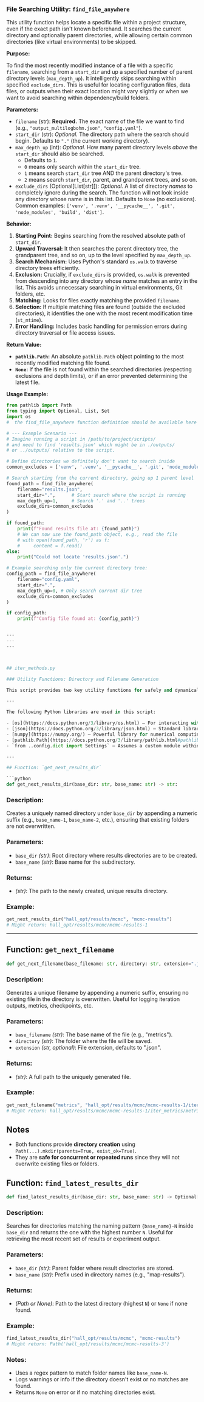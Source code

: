 ### File Searching Utility: `find_file_anywhere`

This utility function helps locate a specific file within a project structure, even if the exact path isn't known beforehand. It searches the current directory and optionally parent directories, while allowing certain common directories (like virtual environments) to be skipped.

**Purpose:**

To find the most recently modified instance of a file with a specific `filename`, searching from a `start_dir` and up a specified number of parent directory levels (`max_depth_up`). It intelligently skips searching within specified `exclude_dirs`. This is useful for locating configuration files, data files, or outputs when their exact location might vary slightly or when we want to avoid searching within dependency/build folders.

**Parameters:**

* `filename` (str): **Required.** The exact name of the file we want to find (e.g., `"output_multilogbohm.json"`, `"config.yaml"`).
* `start_dir` (str): *Optional.* The directory path where the search should begin. Defaults to `"."` (the current working directory).
* `max_depth_up` (int): *Optional.* How many parent directory levels *above* the `start_dir` should also be searched.
    * Defaults to `1`.
    * `0` means only search within the `start_dir` tree.
    * `1` means search `start_dir` tree AND the parent directory's tree.
    * `2` means search `start_dir`, parent, and grandparent trees, and so on.
* `exclude_dirs` (Optional[List[str]]): *Optional.* A list of directory *names* to completely ignore during the search. The function will not look inside any directory whose name is in this list. Defaults to `None` (no exclusions). Common examples: `['venv', '.venv', '__pycache__', '.git', 'node_modules', 'build', 'dist']`.

**Behavior:**

1.  **Starting Point:** Begins searching from the resolved absolute path of `start_dir`.
2.  **Upward Traversal:** It then searches the parent directory tree, the grandparent tree, and so on, up to the level specified by `max_depth_up`.
3.  **Search Mechanism:** Uses Python's standard `os.walk` to traverse directory trees efficiently.
4.  **Exclusion:** Crucially, if `exclude_dirs` is provided, `os.walk` is prevented from descending into any directory whose *name* matches an entry in the list. This avoids unnecessary searching in virtual environments, Git folders, etc.
5.  **Matching:** Looks for files exactly matching the provided `filename`.
6.  **Selection:** If multiple matching files are found (outside the excluded directories), it identifies the one with the most recent modification time (`st_mtime`).
7.  **Error Handling:** Includes basic handling for permission errors during directory traversal or file access issues.

**Return Value:**

* **`pathlib.Path`:** An absolute `pathlib.Path` object pointing to the most recently modified matching file found.
* **`None`:** If the file is not found within the searched directories (respecting exclusions and depth limits), or if an error prevented determining the latest file.

**Usage Example:**

```python
from pathlib import Path
from typing import Optional, List, Set
import os
#  the find_file_anywhere function definition should be available here

# --- Example Scenario ---
# Imagine running a script in /path/to/project/scripts/
# and need to find 'results.json' which might be in ./outputs/
# or ../outputs/ relative to the script.

# Define directories we definitely don't want to search inside
common_excludes = ['venv', '.venv', '__pycache__', '.git', 'node_modules', 'build']

# Search starting from the current directory, going up 1 parent level
found_path = find_file_anywhere(
    filename="results.json",
    start_dir=".",      # Start search where the script is running
    max_depth_up=1,     # Search '.' and '..' trees
    exclude_dirs=common_excludes
)

if found_path:
    print(f"Found results file at: {found_path}")
    # We can now use the found_path object, e.g., read the file
    # with open(found_path, 'r') as f:
    #     content = f.read()
else:
    print("Could not locate 'results.json'.")

# Example searching only the current directory tree:
config_path = find_file_anywhere(
    filename="config.yaml",
    start_dir=".",
    max_depth_up=0, # Only search current dir tree
    exclude_dirs=common_excludes
)

if config_path:
    print(f"Config file found at: {config_path}")


---
---
---



## iter_methods.py 

### Utility Functions: Directory and Filename Generation

This script provides two key utility functions for safely and dynamically creating result directories and filenames. These are especially useful in scenarios where you want to avoid overwriting previous results, such as during iterative model training, logging, or experimentation.

---

The following Python libraries are used in this script:

- [os](https://docs.python.org/3/library/os.html) — For interacting with the operating system, e.g., paths and directories.
- [json](https://docs.python.org/3/library/json.html) — Standard library for encoding and decoding JSON (not directly used in the provided functions, but likely used elsewhere).
- [numpy](https://numpy.org/) — Powerful library for numerical computing (not used in the provided functions, but likely required in the broader module).
- [pathlib.Path](https://docs.python.org/3/library/pathlib.html#pathlib.Path) — Object-oriented file system paths.
- `from ..config.dict import Settings` — Assumes a custom module within the project for configuration handling. This import is not used in the given functions.

---

## Function: `get_next_results_dir`

```python
def get_next_results_dir(base_dir: str, base_name: str) -> str:
```

### Description:
Creates a uniquely named directory under `base_dir` by appending a numeric suffix (e.g., `base_name-1`, `base_name-2`, etc.), ensuring that existing folders are not overwritten.

### Parameters:
- `base_dir` *(str)*: Root directory where results directories are to be created.
- `base_name` *(str)*: Base name for the subdirectory.

### Returns:
- *(str)*: The path to the newly created, unique results directory.

### Example:
```python
get_next_results_dir("hall_opt/results/mcmc", "mcmc-results")
# Might return: hall_opt/results/mcmc/mcmc-results-1
```

---

## Function: `get_next_filename`

```python
def get_next_filename(base_filename: str, directory: str, extension=".json") -> str:
```

### Description:
Generates a unique filename by appending a numeric suffix, ensuring no existing file in the directory is overwritten. Useful for logging iteration outputs, metrics, checkpoints, etc.

### Parameters:
- `base_filename` *(str)*: The base name of the file (e.g., "metrics").
- `directory` *(str)*: The folder where the file will be saved.
- `extension` *(str, optional)*: File extension, defaults to ".json".

### Returns:
- *(str)*: A full path to the uniquely generated file.

### Example:
```python
get_next_filename("metrics", "hall_opt/results/mcmc/mcmc-results-1/iter_metrics/")
# Might return: hall_opt/results/mcmc/mcmc-results-1/iter_metrics/metrics_1.json
```

## Notes

- Both functions provide **directory creation** using `Path(...).mkdir(parents=True, exist_ok=True)`.
- They are **safe for concurrent or repeated runs** since they will not overwrite existing files or folders.


##  Function: `find_latest_results_dir`

```python
def find_latest_results_dir(base_dir: str, base_name: str) -> Optional[Path]:
```

### Description:
Searches for directories matching the naming pattern `{base_name}-N` inside `base_dir` and returns the one with the highest number `N`. Useful for retrieving the most recent set of results or experiment output.

### Parameters:
- `base_dir` *(str)*: Parent folder where result directories are stored.
- `base_name` *(str)*: Prefix used in directory names (e.g., "map-results").

### Returns:
- *(Path or None)*: Path to the latest directory (highest `N`) or `None` if none found.

### Example:
```python
find_latest_results_dir("hall_opt/results/mcmc", "mcmc-results")
# Might return: Path('hall_opt/results/mcmc/mcmc-results-3')
```

### Notes:
- Uses a regex pattern to match folder names like `base_name-N`.
- Logs warnings or info if the directory doesn't exist or no matches are found.
- Returns `None` on error or if no matching directories exist.
